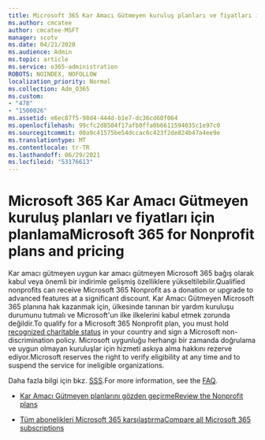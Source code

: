 ```yaml
---
title: Microsoft 365 Kar Amacı Gütmeyen kuruluş planları ve fiyatları için planlama
ms.author: cmcatee
author: cmcatee-MSFT
manager: scotv
ms.date: 04/21/2020
ms.audience: Admin
ms.topic: article
ms.service: o365-administration
ROBOTS: NOINDEX, NOFOLLOW
localization_priority: Normal
ms.collection: Adm_O365
ms.custom:
- "478"
- "1500026"
ms.assetid: e6ec87f5-98d4-444d-b1e7-dc36cd60f064
ms.openlocfilehash: 99cfc2d8504f17afb0ffa0b6611594035c1e97c0
ms.sourcegitcommit: 00a9c41575be54dccac6c423f2de824b47a4ee9e
ms.translationtype: MT
ms.contentlocale: tr-TR
ms.lasthandoff: 06/29/2021
ms.locfileid: "53176613"
---
```

# <a name="microsoft-365-for-nonprofit-plans-and-pricing"></a><span data-ttu-id="05679-102">Microsoft 365 Kar Amacı Gütmeyen kuruluş planları ve fiyatları için planlama</span><span class="sxs-lookup"><span data-stu-id="05679-102">Microsoft 365 for Nonprofit plans and pricing</span></span>

<span data-ttu-id="05679-103">Kar amacı gütmeyen uygun kar amacı gütmeyen Microsoft 365 bağış olarak kabul veya önemli bir indirimle gelişmiş özelliklere yükseltilebilir.</span><span class="sxs-lookup"><span data-stu-id="05679-103">Qualified nonprofits can receive Microsoft 365 Nonprofit as a donation or upgrade to advanced features at a significant discount.</span></span> <span data-ttu-id="05679-104">Kar Amacı Gütmeyen Microsoft 365 planına hak kazanmak [](https://go.microsoft.com/fwlink/p/?LinkID=330253) için, ülkesinde tanınan bir yardım kuruluşu durumunu tutmalı ve Microsoft'un ilke ilkelerini kabul etmek zorunda değildir.</span><span class="sxs-lookup"><span data-stu-id="05679-104">To qualify for a Microsoft 365 Nonprofit plan, you must hold [recognized charitable status](https://go.microsoft.com/fwlink/p/?LinkID=330253) in your country and sign a Microsoft non-discrimination policy.</span></span> <span data-ttu-id="05679-105">Microsoft uygunluğu herhangi bir zamanda doğrulama ve uygun olmayan kuruluşlar için hizmeti askıya alma hakkını rezerve ediyor.</span><span class="sxs-lookup"><span data-stu-id="05679-105">Microsoft reserves the right to verify eligibility at any time and to suspend the service for ineligible organizations.</span></span>
  
<span data-ttu-id="05679-106">Daha fazla bilgi için bkz. [SSS](https://products.office.com/nonprofit/office-365-nonprofit).</span><span class="sxs-lookup"><span data-stu-id="05679-106">For more information, see the [FAQ](https://products.office.com/nonprofit/office-365-nonprofit).</span></span>
  
- [<span data-ttu-id="05679-107">Kar Amacı Gütmeyen planlarını gözden geçirme</span><span class="sxs-lookup"><span data-stu-id="05679-107">Review the Nonprofit plans</span></span>](https://products.office.com/nonprofit/office-365-nonprofit-plans-and-pricing?tab=1)

- [<span data-ttu-id="05679-108">Tüm abonelikleri Microsoft 365 karşılaştırma</span><span class="sxs-lookup"><span data-stu-id="05679-108">Compare all Microsoft 365 subscriptions</span></span>](https://products.office.com/business/compare-more-office-365-for-business-plans)